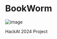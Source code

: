 # BookWorm
![image](https://github.com/vihaaaaan/BookWorm/assets/68718023/7a02c10b-8ec7-47ff-b6de-1e7d46815b46)

HackAI 2024 Project
